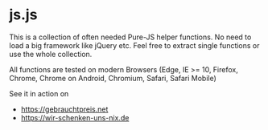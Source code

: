# js.js
This is a collection of often needed Pure-JS helper functions. No need to load a big framework like jQuery etc.
Feel free to extract single functions or use the whole collection.

All functions are tested on modern Browsers (Edge, IE >= 10, Firefox, Chrome, Chrome on Android, Chromium, Safari, Safari Mobile)

See it in action on
* https://gebrauchtpreis.net
* https://wir-schenken-uns-nix.de

